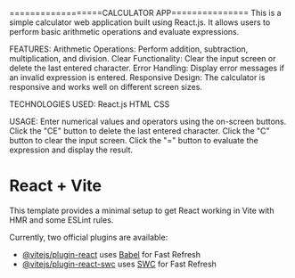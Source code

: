 ==================CALCULATOR APP===============
This is a simple calculator web application built using React.js. It allows users to perform basic arithmetic operations and evaluate expressions.

FEATURES:
Arithmetic Operations: Perform addition, subtraction, multiplication, and division.
Clear Functionality: Clear the input screen or delete the last entered character.
Error Handling: Display error messages if an invalid expression is entered.
Responsive Design: The calculator is responsive and works well on different screen sizes.

TECHNOLOGIES USED:
React.js
HTML
CSS

USAGE:
Enter numerical values and operators using the on-screen buttons.
Click the "CE" button to delete the last entered character.
Click the "C" button to clear the input screen.
Click the "=" button to evaluate the expression and display the result.


# React + Vite

This template provides a minimal setup to get React working in Vite with HMR and some ESLint rules.

Currently, two official plugins are available:

- [@vitejs/plugin-react](https://github.com/vitejs/vite-plugin-react/blob/main/packages/plugin-react/README.md) uses [Babel](https://babeljs.io/) for Fast Refresh
- [@vitejs/plugin-react-swc](https://github.com/vitejs/vite-plugin-react-swc) uses [SWC](https://swc.rs/) for Fast Refresh
